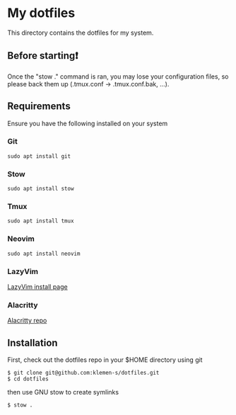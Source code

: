 # My dotfiles

This directory contains the dotfiles for my system.

## Before starting❗

Once the "stow ." command is ran, you may lose your configuration files, so please back them up (.tmux.conf -> .tmux.conf.bak, ...).

## Requirements

Ensure you have the following installed on your system

### Git

```
sudo apt install git
```

### Stow

```
sudo apt install stow
```
### Tmux

```
sudo apt install tmux
```

### Neovim

```
sudo apt install neovim
```

### LazyVim

[LazyVim install page](https://www.lazyvim.org/installation)

### Alacritty

[Alacritty repo](https://github.com/alacritty/alacritty/blob/master/INSTALL.md#prerequisites)

## Installation

First, check out the dotfiles repo in your $HOME directory using git

```
$ git clone git@github.com:klemen-s/dotfiles.git
$ cd dotfiles
```

then use GNU stow to create symlinks

```
$ stow .
```
